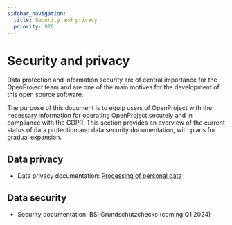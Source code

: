 ```yaml
---
sidebar_navigation:
  title: Security and privacy
  priority: 920
---
```


# Security and privacy

Data protection and information security are of central importance for the OpenProject team and are one of the main motives for the development of  this open source software.

The purpose of this document is to equip users of OpenProject with the  necessary information for operating OpenProject securely and in  compliance with the GDPR. This section provides an overview of the  current status of data protection and data security documentation, with  plans for gradual expansion.

## Data privacy

* Data privacy documentation: [Processing of personal data](/docs/security-and-privacy/processing-of-personal-data/)

## Data security

* Security documentation: BSI Grundschutzchecks (coming Q1 2024)
